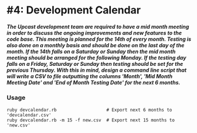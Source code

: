 # #4: Development Calendar
##### The Upcast development team are required to have a mid month meeting in order to discuss the ongoing improvements and new features to the code base. This meeting is planned for the 14th of every month. Testing is also done on a monthly basis and should be done on the last day of the month. If the 14th falls on a Saturday or Sunday then the mid month meeting should be arranged for the following Monday. If the testing day falls on a Friday, Saturday or Sunday then testing should be set for the previous Thursday. With this in mind, design a command line script that will write a CSV to file outputting the columns 'Month', 'Mid Month Meeting Date' and 'End of Month Testing Date' for the next 6 months.

### Usage

    ruby devcalendar.rb                   # Export next 6 months to 'devcalendar.csv'
    ruby devcalendar.rb -m 15 -f new.csv  # Export next 15 months to 'new.csv'